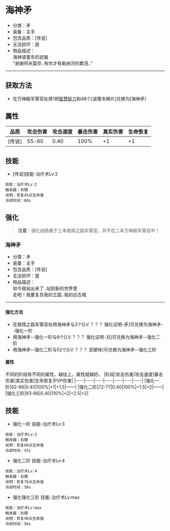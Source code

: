 # 海神矛
* 分类：矛
* 装备：主手
* 包含品质：[传说]
* 无法损坏：是
* 物品描述：<br/>海神波塞冬的武器<br/>"谢谢阿米莫奈..有你才有勒纳河的繁茂.."
---
## 获取方法
* 在万神殿军需官处用1把<a href="https://github.com/LeafletXD/Minecraft-Yuanchu-Server-Wiki/blob/main/Wiki/RPG%E9%81%93%E5%85%B7/%E8%BF%91%E6%88%98%E6%AD%A6%E5%99%A8/%E5%89%91/%E6%99%BA%E6%85%A7%E6%96%A9%E5%88%80.md">智慧斩刀<a/>和48个[波塞冬鳞片]兑换为[海神矛]
## 属性
|品质|攻击伤害|攻击速度|暴击伤害|真实伤害|生命恢复|
|----|----|----|----|----|----|
|[传说]|55-60|0.40|100%|+1|+1|
## 技能
* [传说]技能-治疗术Lv:2
```
技能：治疗术Lv:2
触发器：右键
说明：恢复45点生命值
冷却时间：60s
```
## 强化
>**注意**：强化线路属于三本救赎之路军需官，并不在二本万神殿军需官中！
### 海神矛
* 分类：矛
* 装备：主手
* 包含品质：[传说]
* 无法损坏：是
* 物品描述：<br/>
如今我站出来了..站到新的世界里<br/>
走吧！我要复苏我的王国..我的远古城
---
#### 强化方法
* 在救赎之路军需官处用海神矛与2个[LV.？？？ 强化证明-矛]可兑换为海神矛--强化一阶
* 用海神矛--强化一阶与6个[LV.？？？ 强化证明-刃]可兑换为海神矛--强化二阶
* 用海神矛--强化二阶与52个[LV.？？？ 坚硬体]可兑换为海神矛--强化三阶
#### 属性
不同的阶段有不同的属性，越往上，属性就越好。
|阶段|攻击伤害|攻击速度|暴击伤害|真实伤害|生命恢复|PVP伤害|
|----|----|----|----|----|----|----|
|强化一阶|62-66|0.40|100%|+1|+1.5|——|
|强化二阶|72-77|0.40|100%|+1.5|+2|——|
|强化三阶|83-88|0.40|110%|+2|+2.5|+2|
## 技能
* 强化一阶 技能-治疗术Lv:3
```
技能：治疗术Lv:3
触发器：右键
说明：恢复60点生命值
冷却时间：55s
```
* 强化二阶 技能-治疗术Lv:4
```
技能：治疗术Lv:4
触发器：右键
说明：恢复70点生命值
冷却时间：50s
```
* 强化强化三阶 技能-治疗术Lv:max
```
技能：治疗术Lv:max
触发器：右键
说明：恢复90点生命值
冷却时间：50s
```


